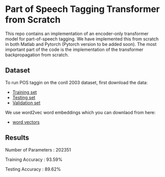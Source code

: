 # Part of Speech Tagging Transformer from Scratch
This repo contains an implementation of an encoder-only transformer model for part-of-speech tagging. We have implemented this from scratch in both Matlab and Pytorch (Pytorch version to be added soon). The most important part of the code is the implementation of the transformer backpropagation from scratch.

## Dataset
To run POS taggin on the conll 2003 dataset, first download the data:
* [Training set](https://drive.google.com/file/d/1PTfU4nI6aKrV9xsASFbOUf6Lkwxo1eD9/view?usp=sharing)
* [Testing set](https://drive.google.com/file/d/1RS4QIIv6TpCfden6bONfC1I4YqsJsBjA/view?usp=sharing)
* [Validation set](https://drive.google.com/file/d/1pkBoTOc1VE9kqGeGsjq57AgOAqjU6f0M/view?usp=sharing)

We use word2vec word embeddings which you can downlaod from here:
* [word vectors](https://drive.google.com/file/d/1v4VAsPCz6vqXrDqcF91i0okUnxZN3W_H/view?usp=sharing)

## Results
Number of Parameters : 202351 

Training Accuracy : 93.59%

Testing Accuracy : 89.62%
